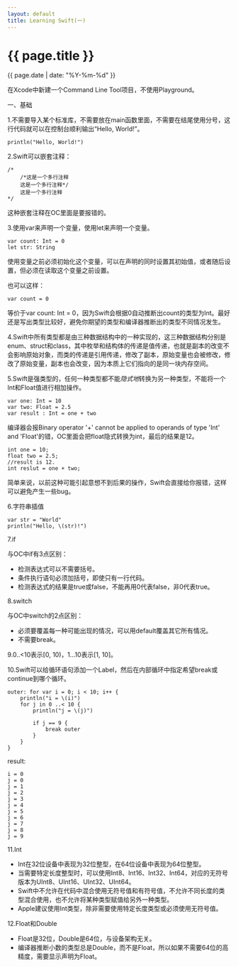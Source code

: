 ```yaml
---
layout: default
title: Learning Swift(一)
---
```

{{ page.title }}
=============
{{ page.date | date: "%Y-%m-%d" }}

在Xcode中新建一个Command Line Tool项目，不使用Playground。

一、基础

1.不需要导入某个标准库，不需要放在main函数里面，不需要在结尾使用分号，这行代码就可以在控制台顺利输出“Hello, World!”。

	println("Hello, World!")

2.Swift可以嵌套注释：

	/*
	    /*这是一个多行注释
	    这是一个多行注释*/
	    这是一个多行注释
	*/

这种嵌套注释在OC里面是要报错的。

3.使用var来声明一个变量，使用let来声明一个变量。

	var count: Int = 0
	let str: String

使用变量之前必须初始化这个变量，可以在声明的同时设置其初始值，或者随后设置，但必须在读取这个变量之前设置。

也可以这样：

	var count = 0

等价于var count: Int = 0，因为Swift会根据0自动推断出count的类型为Int。最好还是写出类型比较好，避免你期望的类型和编译器推断出的类型不同情况发生。

4.Swift中所有类型都是由三种数据结构中的一种实现的，这三种数据结构分别是enum、struct和class，其中枚举和结构体的传递是值传递，也就是副本的改变不会影响原始对象，而类的传递是引用传递，修改了副本，原始变量也会被修改，修改了原始变量，副本也会改变，因为本质上它们指向的是同一块内存空间。

5.Swift是强类型的，任何一种类型都不能*隐式地*转换为另一种类型，不能将一个Int和Float值进行相加操作。

	var one: Int = 10
	var two: Float = 2.5
	var result : Int = one + two

编译器会报Binary operator '+' cannot be applied to operands of type 'Int' and 'Float'的错，OC里面会把float隐式转换为int，最后的结果是12。

	int one = 10;
    float two = 2.5;
    //result is 12.
    int reslut = one + two;

简单来说，以前这种可能引起意想不到后果的操作，Swift会直接给你报错，这样可以避免产生一些bug。

6.字符串插值

	var str = "World"
	println("Hello, \(str)!")


7.if

与OC中if有3点区别：

*   检测表达式可以不需要括号。
*   条件执行语句必须加括号，即使只有一行代码。
*   检测表达式的结果是true或false，不能再用0代表false，非0代表true。

8.switch

与OC中switch的2点区别：

*   必须要覆盖每一种可能出现的情况，可以用default覆盖其它所有情况。
*   不需要break。

9.0..<10表示[0, 10)，1...10表示[1, 10]。

10.Swift可以给循环语句添加一个Label，然后在内部循环中指定希望break或continue到哪个循环。

	outer: for var i = 0; i < 10; i++ {
	    println("i = \(i)")
	    for j in 0 ..< 10 {
	        println("j = \(j)")
	        
	        if j == 9 {
	            break outer
	        }
	    }
	}

result:

	i = 0
	j = 0
	j = 1
	j = 2
	j = 3
	j = 4
	j = 5
	j = 6
	j = 7
	j = 8
	j = 9

11.Int

*   Int在32位设备中表现为32位整型，在64位设备中表现为64位整型。
*   当需要特定长度整型时，可以使用Int8、Int16、Int32、Int64，对应的无符号版本为UInt8、UInt16、UInt32、UInt64。
*   Swift中不允许在代码中混合使用无符号值和有符号值，不允许不同长度的类型混合使用，也不允许将某种类型赋值给另外一种类型。
*   Apple建议使用Int类型，除非需要使用特定长度类型或必须使用无符号值。

12.Float和Double

*   Float是32位，Double是64位，与设备架构无关。
*   编译器推断小数的类型总是Double，而不是Float，所以如果不需要64位的高精度，需要显示声明为Float。
